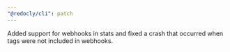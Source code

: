 ```yaml
---
"@redocly/cli": patch
---
```


Added support for webhooks in stats and fixed a crash that occurred when tags were not included in webhooks.
